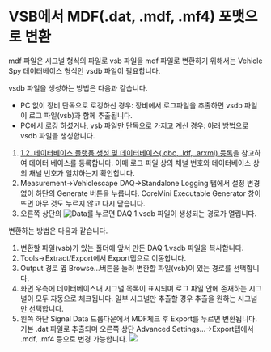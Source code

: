 # VSB에서 MDF(.dat, .mdf, .mf4) 포맷으로 변환

mdf 파일은 시그널 형식의 파일로 vsb 파일을 mdf 파일로 변환하기 위해서는 Vehicle Spy 데이터베이스 형식인 vsdb 파일이 필요합니다.

vsdb 파일을 생성하는 방법은 다음과 같습니다.

* PC 없이 장비 단독으로 로깅하신 경우: 장비에서 로그파일을 추출하면 vsdb 파일이 로그 파일(vsb)과 함께 추출됩니다.
* PC에서 로깅 하셨거나, vsb 파일만 단독으로 가지고 계신 경우: 아래 방법으로 vsdb 파일을 생성합니다.

1. [1.2. 데이터베이스 플랫폼 생성 및 데이터베이스(.dbc, .ldf, .arxml) 등록](vsb-mdfdat-mdf-mf4.md#12-데이터베이스-플랫폼-생성-및-데이터베이스dbc-ldf-arxml-등록)을 참고하여 데이터 베이스를 등록합니다. 이때 로그 파일 상의 채널 번호와 데이터베이스 상의 채널 번호가 일치하는지 확인합니다.
2. Measurement->Vehiclescape DAQ->Standalone Logging 탭에서 설정 변경 없이 하단의 Generate 버튼을 누릅니다. CoreMini Executable Generator 창이 뜨면 아무 것도 누르지 않고 다시 닫습니다.
3. 오른쪽 상단의 ![Data](../../%EC%9E%90%EC%A3%BC-%EB%AC%BB%EB%8A%94-%EC%A7%88%EB%AC%B8faq/.gitbook/assets/2022-02-03-15-04-05.png)를 누르면 DAQ 1.vsdb 파일이 생성되는 경로가 열립니다.

변환하는 방법은 다음과 같습니다.

1. 변환할 파일(vsb)가 있는 폴더에 앞서 만든 DAQ 1.vsdb 파일을 복사합니다.
2. Tools->Extract/Export에서 Export탭으로 이동합니다.
3. Output 경로 옆 Browse...버튼을 눌러 변환할 파일(vsb)이 있는 경로를 선택합니다.
4. 화면 우측에 데이터베이스내 시그널 목록이 표시되며 로그 파일 안에 존재하는 시그널이 모두 자동으로 체크됩니다. 일부 시그널만 추출할 경우 추출을 원하는 시그널만 선택합니다.
5. 왼쪽 하단 Signal Data 드롭다운에서 MDF체크 후 Export를 누르면 변환됩니다. 기본 .dat 파일로 추출되며 오른쪽 상단 Advanced Settings...->Export탭에서 .mdf, .mf4 등으로 변경 가능합니다. ![](../../%EC%9E%90%EC%A3%BC-%EB%AC%BB%EB%8A%94-%EC%A7%88%EB%AC%B8faq/.gitbook/assets/2022-02-28-13-13-23.png)
